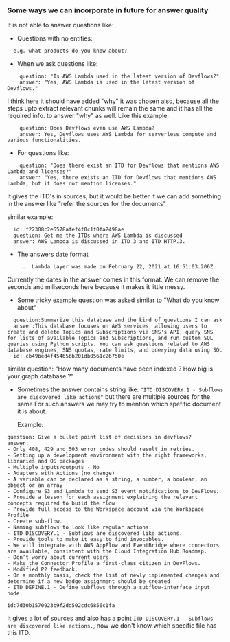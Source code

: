 ### Some ways we can incorporate in future for answer quality

It is not able to answer questions like:
- Questions with no entities:
```
  e.g. what products do you know about?
```


- When we ask questions like:
```
    question: "Is AWS Lambda used in the latest version of Devflows?"
    answer: "Yes, AWS Lambda is used in the latest version of Devflows."
```
  I think here it should have added "why" it was chosen also, because all the steps upto extract relevant chunks will remain the same and it has all the required info. to answer "why" as well.
  Like this example:
```
    question: Does Devflows even use AWS Lambda?
    answer: Yes, Devflows uses AWS Lambda for serverless compute and various functionalities.
```


- For questions like:
```
	question: "Does there exist an ITD for Devflows that mentions AWS Lambda and licenses?" 
    answer: "Yes, there exists an ITD for Devflows that mentions AWS Lambda, but it does not mention licenses."
```
   It gives the ITD's in sources, but it would be better if we can add something in the answer like "refer the sources for the documents"
   
   similar example:
```
  id: f22308c2e5578afef4f0c1f0fa2498ae 
  question: Get me the ITDs where AWS Lambda is discussed 
  answer: AWS Lambda is discussed in ITD 3 and ITD HTTP.3.
```


- The answers date format
```
    ... Lambda Layer was made on February 22, 2021 at 16:51:03.206Z. 
```
  Currently the dates in the answer comes in this format.
  We can remove the seconds and miliseconds here because it makes it little messy.


- Some tricky example question was asked similar to "What do you know about"
```
  question:Summarize this database and the kind of questions I can ask 
  answer:This database focuses on AWS services, allowing users to create and delete Topics and Subscriptions via SNS's API, query SNS for lists of available Topics and Subscriptions, and run custom SQL queries using Python scripts. You can ask questions related to AWS database engines, SNS quotas, rate limits, and querying data using SQL
  id: cb49bed4f45465bb201db0561c26750e
```
  similar question: "How many documents have been indexed ? How big is your graph database ?"
- Sometimes the answer contains string like: `"ITD DISCOVERY.1 - Subflows are discovered like actions"` but there are multiple sources for the same
  For such answers we may try to mention which spefific document it is about.
  
  Example:
```
question: Give a bullet point list of decisions in devflows? 
answer:
- Only 408, 429 and 503 error codes should result in retries.
- Setting up a development environment with the right frameworks, libraries and OS packages
- Multiple inputs/outputs - No
- Adapters with Actions (no change)
- A variable can be declared as a string, a number, a boolean, an object or an array
- Configure S3 and Lambda to send S3 event notifications to DevFlows.
- Provide a lesson for each assignment explaining the relevant concepts required to build the flow
- Provide full access to the Workspace account via the Workspace Profile
- Create sub-flow.
- Naming subflows to look like regular actions.
- ITD DISCOVERY.1 - Subflows are discovered like actions.
- Provide tools to make it easy to find invocables.
- We will integrate with AWS AppFlow and EventBridge where connectors are available, consistent with the Cloud Integration Hub Roadmap.
- Don’t worry about current users
- Make the Connector Profile a first-class citizen in DevFlows.
- Modified P2 feedback.
- On a monthly basis, check the list of newly implemented changes and determine if a new badge assignment should be created
- ITD DEFINE.1 - Define subflows through a subflow-interface input node.

id:7d30b1570923b9f2dd502cdc6856c1fa 
```

It gives a lot of sources and also has a point `ITD DISCOVERY.1 - Subflows are discovered like actions.`, now we don't know which specific file has this ITD.